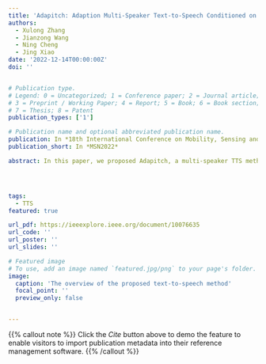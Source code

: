```yaml
---
title: 'Adapitch: Adaption Multi-Speaker Text-to-Speech Conditioned on Pitch Disentangling with Untranscribed Data'
authors:
  - Xulong Zhang
  - Jianzong Wang
  - Ning Cheng
  - Jing Xiao 
date: '2022-12-14T00:00:00Z'
doi: ''


# Publication type.
# Legend: 0 = Uncategorized; 1 = Conference paper; 2 = Journal article;
# 3 = Preprint / Working Paper; 4 = Report; 5 = Book; 6 = Book section;
# 7 = Thesis; 8 = Patent
publication_types: ['1']

# Publication name and optional abbreviated publication name.
publication: In *18th International Conference on Mobility, Sensing and Networking*
publication_short: In *MSN2022*

abstract: In this paper, we proposed Adapitch, a multi-speaker TTS method that makes adaptation of the supervised module with untranscribed data. We design two self supervised modules to train the text encoder and mel decoder separately with untranscribed data to enhance the representation of text and mel. To better handle the prosody information in a synthesized voice, a supervised TTS module is designed conditioned on content disentangling of pitch, text, and speaker. The training phase was separated into two parts, pretrained and fixed the text encoder and mel decoder with unsupervised mode, then the supervised mode on the disentanglement of TTS. Experiment results show that the Adaptich achieved much better quality than baseline methods.




tags:
  - TTS
featured: true

url_pdf: https://ieeexplore.ieee.org/document/10076635
url_code: ''
url_poster: ''
url_slides: ''

# Featured image
# To use, add an image named `featured.jpg/png` to your page's folder.
image:
  caption: 'The overview of the proposed text-to-speech method'
  focal_point: ''
  preview_only: false


---
```


{{% callout note %}}
Click the _Cite_ button above to demo the feature to enable visitors to import publication metadata into their reference management software.
{{% /callout %}}

